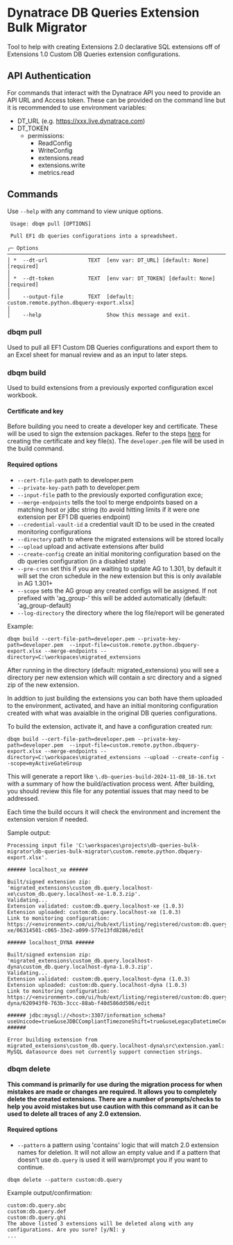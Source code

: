 # Dynatrace DB Queries Extension Bulk Migrator

Tool to help with creating Extensions 2.0 declarative SQL extensions off of Extensions 1.0 Custom DB Queries extension configurations.

## API Authentication

For commands that interact with the Dynatrace API you need to provide an API URL and Access token. These can be provided on the command line but it is recommended to use environment variables:

- DT_URL (e.g. https://xxx.live.dynatrace.com)
- DT_TOKEN
  - permissions:
    - ReadConfig
    - WriteConfig
    - extensions.read
    - extensions.write
    - metrics.read

## Commands

Use `--help` with any command to view unique options.

```
 Usage: dbqm pull [OPTIONS]

 Pull EF1 db queries configurations into a spreadsheet.

╭─ Options ──────────────────────────────────────────────────────────────────────────────────────────────────────────────────────────────────────────────────────────────────────────────────────────────────────────────────────────────────────────────────────────╮
│ *  --dt-url             TEXT  [env var: DT_URL] [default: None] [required]                                                                                                                                                                                         │
│ *  --dt-token           TEXT  [env var: DT_TOKEN] [default: None] [required]                                                                                                                                                                                       │
│    --output-file        TEXT  [default: custom.remote.python.dbquery-export.xlsx]                                                                                                                                                                                  │
│    --help                     Show this message and exit.  
```

### dbqm pull

Used to pull all EF1 Custom DB Queries configurations and export them to an Excel sheet for manual review and as an input to later steps.

### dbqm build

Used to build extensions from a previously exported configuration excel workbook.

#### Certificate and key

Before building you need to create a developer key and certificate. These will be used to sign the extension packages. Refer to the steps [here](https://docs.dynatrace.com/docs/shortlink/sign-extension#cert) for creating the certificate and key file(s). The `developer.pem` file will be used in the build command.

#### Required options

- `--cert-file-path` path to developer.pem
- `--private-key-path` path to developer.pem
- `--input-file` path to the previously exported configuration exce;
- `--merge-endpoints` tells the tool to merge endpoints based on a matching host or jdbc string (to avoid hitting limits if it were one extension per EF1 DB queries endpoint)
- `--credential-vault-id` a credential vault ID to be used in the created monitoring configurations
- `--directory` path to where the migrated extensions will be stored locally
- `--upload` upload and activate extensions after build
- `--create-config` create an initial monitoring configuration based on the db queries configuration (in a disabled state)
- `--pre-cron` set this if you are waiting to update AG to 1.301, by default it will set the cron schedule in the new extension but this is only available in AG 1.301+
- `--scope` sets the AG group any created configs will be assigned. If not prefixed with 'ag_group-' this will be added automatically (default: 'ag_group-default)
- `--log-directory` the directory where the log file/report will be generated


Example:

```
dbqm build --cert-file-path=developer.pem --private-key-path=developer.pem  --input-file=custom.remote.python.dbquery-export.xlsx --merge-endpoints --directory=C:\workspaces\migrated_extensions
```

After running in the directory (default: migrated_extensions) you will see a directory per new extension which will contain a src directory and a signed zip of the new extension.

In addtion to just building the extensions you can both have them uploaded to the environment, activated, and have an initial monitoring configuration created with what was avaialble in the original DB queries configurations.

To build the extension, activate it, and have a configuration created run:

```
dbqm build --cert-file-path=developer.pem --private-key-path=developer.pem  --input-file=custom.remote.python.dbquery-export.xlsx --merge-endpoints --directory=C:\workspaces\migrated_extensions --upload --create-config --scope=myActiveGateGroup
```

This will generate a report like `\.db-queries-build-2024-11-08_18-16.txt` with a summary of how the build/activation process went. After building, you should review this file for any potential issues that may need to be addressed.

Each time the build occurs it will check the environment and increment the extension version if needed.

Sample output:

```
Processing input file 'C:\workspaces\projects\db-queries-bulk-migrator\db-queries-bulk-migrator\custom.remote.python.dbquery-export.xlsx'.

###### localhost_xe ######

Built/signed extension zip: 'migrated_extensions\custom_db.query.localhost-xe\custom_db.query.localhost-xe-1.0.3.zip'.
Validating...
Extension validated: custom:db.query.localhost-xe (1.0.3)
Extension uploaded: custom:db.query.localhost-xe (1.0.3)
Link to monitoring configuration: https://<environment>.com/ui/hub/ext/listing/registered/custom:db.query.localhost-xe/06314501-c065-33e2-a099-577e13fd8286/edit

###### localhost_DYNA ######

Built/signed extension zip: 'migrated_extensions\custom_db.query.localhost-dyna\custom_db.query.localhost-dyna-1.0.3.zip'.
Validating...
Extension validated: custom:db.query.localhost-dyna (1.0.3)
Extension uploaded: custom:db.query.localhost-dyna (1.0.3)
Link to monitoring configuration: https://<environment>.com/ui/hub/ext/listing/registered/custom:db.query.localhost-dyna/620943f0-763b-3ccc-88ab-f40d586dd506/edit

###### jdbc:mysql://<host>:3307/information_schema?useUnicode=true&useJDBCCompliantTimezoneShift=true&useLegacyDatetimeCode=false&serverTimezone=UTC ######

Error building extension from migrated_extensions\custom_db.query.localhost-dyna\src\extension.yaml: MySQL datasource does not currently support connection strings.
```

### dbqm delete

**This command is primarily for use during the migration process for when mistakes are made or changes are required. It allows you to completely delete the created extensions. There are a number of prompts/checks to help you avoid mistakes but use caution with this command as it can be used to delete all traces of any 2.0 extension.**

#### Required options

- `--pattern` a pattern using 'contains' logic that will match 2.0 extension names for deletion. It will not allow an empty value and if a pattern that doesn't use `db.query` is used it will warn/prompt you if you want to continue.

```
dbqm delete --pattern custom:db.query
```

Example output/confirmation:
```
custom:db.query.abc
custom:db.query.def
custom:db.query.ghi
The above listed 3 extensions will be deleted along with any configurations. Are you sure? [y/N]: y
...
```